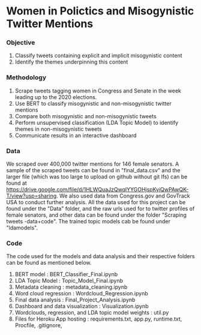 # Women in Polictics and Misogynistic Twitter Mentions

### Objective
1. Classify tweets containing explicit and implicit misogynistic content 
2. Identify the themes underpinning this content

### Methodology
1. Scrape tweets tagging women in Congress and Senate in the week leading up to the 2020 elections. 
2. Use BERT to classify misogynistic and non-misogynistic twitter mentions
3. Compare both misogynistic and non-misogynistic tweets
4. Perform unsupervised classification (LDA Topic Model) to identify themes in non-misogynistic tweets
5. Communicate results in an interactive dashboard

### Data
We scraped over 400,000 twitter mentions for 146 female senators. A sample of the scraped tweets can be found in "final_data.csv" and the larger file (which was too large to upload on github without git lfs) can be found at https://drive.google.com/file/d/1HLWQuaJzQwqlYYGOHjspKyiQwPAwQK-T/view?usp=sharing. We also used data from Congress.gov and GovTrack USA to conduct further analysis.
All the data used for this project can be found under the "Data" folder, and the raw urls used for to twitter profiles of female senators, and other data can be found under the folder "Scraping tweets -data+code". The trained topic models cab be found under "ldamodels". 

### Code
The code used for the models and data analysis and their respective folders can be found as mentioned below.
1. BERT model : BERT_Classifier_Final.ipynb
2. LDA Topic Model : Topic_Model_Final.ipynb
3. Metadata cleaning : metadata_cleaning.ipynb
4. Word cloud regression : Wordcloud_Regression.ipynb
5. Final data analysis : Final_Project_Analysis.ipynb
6. Dashboard and data visualization : Visualization.ipynb
7. Wordclouds, regression, and LDA topic model weights : util.py
8. Files for Heroku App hosting : requirements.txt, app.py, runtime.txt, Procfile, .gitignore, 
